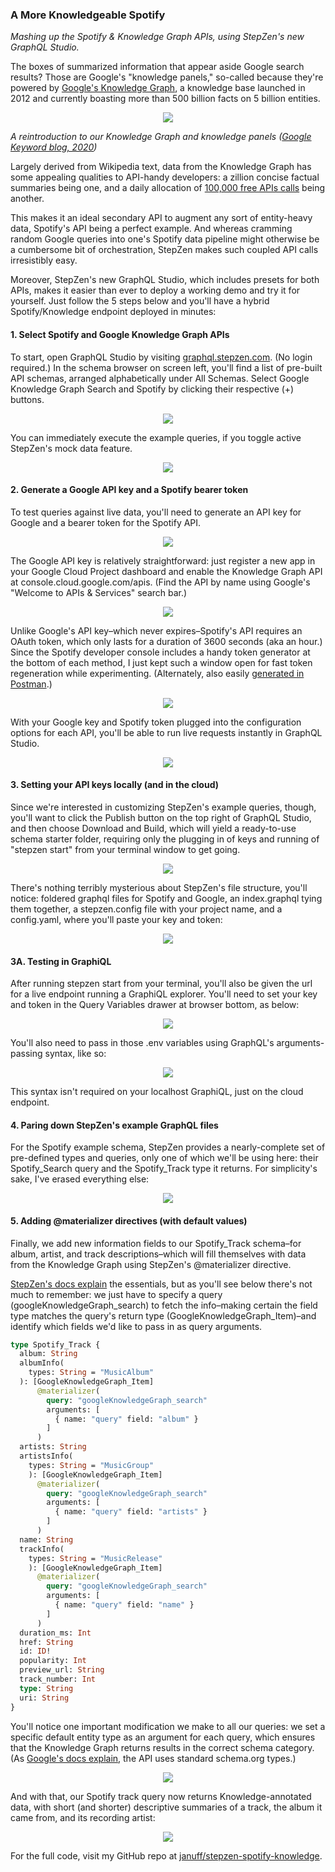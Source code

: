 ### A More Knowledgeable Spotify ###
*Mashing up the Spotify & Knowledge Graph APIs, using StepZen's new GraphQL Studio.*

The boxes of summarized information that appear aside Google search results? Those are Google's "knowledge panels," so-called because they're powered by [Google's Knowledge Graph](https://medium.com/r/?url=https%3A%2F%2Fen.wikipedia.org%2Fwiki%2FGoogle_Knowledge_Graph), a knowledge base launched in 2012 and currently boasting more than 500 billion facts on 5 billion entities.

<p align="center">
  <img src="././images/sidebar.png"/>
</p>

*A reintroduction to our Knowledge Graph and knowledge panels ([Google Keyword blog, 2020](https://medium.com/r/?url=https%3A%2F%2Fblog.google%2Fproducts%2Fsearch%2Fabout-knowledge-graph-and-knowledge-panels%2F))*

Largely derived from Wikipedia text, data from the Knowledge Graph has some appealing qualities to API-handy developers: a zillion concise factual summaries being one, and a daily allocation of [100,000 free APIs calls](https://medium.com/r/?url=https%3A%2F%2Fdevelopers.google.com%2Fknowledge-graph%2Freference%2Frest%2Fv1%2Fusage-limits) being another.

This makes it an ideal secondary API to augment any sort of entity-heavy data, Spotify's API being a perfect example. And whereas cramming random Google queries into one's Spotify data pipeline might otherwise be a cumbersome bit of orchestration, StepZen makes such coupled API calls irresistibly easy.

Moreover, StepZen's new GraphQL Studio, which includes presets for both APIs, makes it easier than ever to deploy a working demo and try it for yourself. Just follow the 5 steps below and you'll have a hybrid Spotify/Knowledge endpoint deployed in minutes:

#### 1. Select Spotify and Google Knowledge Graph APIs ####

To start, open GraphQL Studio by visiting [graphql.stepzen.com](http://graphql.stepzen.com). (No login required.) In the schema browser on screen left, you'll find a list of pre-built API schemas, arranged alphabetically under All Schemas. Select Google Knowledge Graph Search and Spotify by clicking their respective (+) buttons.

<p align="center">
  <img src="././images/presets.png"/>
</p>

You can immediately execute the example queries, if you toggle active StepZen's mock data feature.

<p align="center">
  <img src="././images/mockdata.png"/>
</p>

#### 2. Generate a Google API key and a Spotify bearer token ####

To test queries against live data, you'll need to generate an API key for Google and a bearer token for the Spotify API.

<p align="center">
  <img src="././images/apisandservices.png"/>
</p>

The Google API key is relatively straightforward: just register a new app in your Google Cloud Project dashboard and enable the Knowledge Graph API at console.cloud.google.com/apis. (Find the API by name using Google's "Welcome to APIs & Services" search bar.)

<p align="center">
  <img src="././images/googletoken.png"/>
</p>

Unlike Google's API key–which never expires–Spotify's API requires an OAuth token, which only lasts for a duration of 3600 seconds (aka an hour.) Since the Spotify developer console includes a handy token generator at the bottom of each method, I just kept such a window open for fast token regeneration while experimenting. (Alternately, also easily [generated in Postman](https://medium.com/r/?url=https%3A%2F%2Fblog.postman.com%2Fspotify-music-discovery-with-postman%2F).)

<p align="center">
  <img src="././images/spotifygettoken.png"/>
</p>

With your Google key and Spotify token plugged into the configuration options for each API, you'll be able to run live requests instantly in GraphQL Studio.

<p align="center">
  <img src="././images/studioconfig.png"/>
</p>

#### 3. Setting your API keys locally (and in the cloud) ####

Since we're interested in customizing StepZen's example queries, though, you'll want to click the Publish button on the top right of GraphQL Studio, and then choose Download and Build, which will yield a ready-to-use schema starter folder, requiring only the plugging in of keys and running of "stepzen start" from your terminal window to get going.

<p align="center">
  <img src="././images/studiodownload.png"/>
</p>

There's nothing terribly mysterious about StepZen's file structure, you'll notice: foldered graphql files for Spotify and Google, an index.graphql tying them together, a stepzen.config file with your project name, and a config.yaml, where you'll paste your key and token:

<p align="center">
  <img src="././images/configyaml.png"/>
</p>

#### 3A. Testing in GraphiQL ####

After running stepzen start from your terminal, you'll also be given the url for a live endpoint running a GraphiQL explorer. You'll need to set your key and token in the Query Variables drawer at browser bottom, as below:

<p align="center">
  <img src="././images/queryvars.png"/>
</p>

You'll also need to pass in those .env variables using GraphQL's arguments-passing syntax, like so:

<p align="center">
  <img src="././images/argumentsyntax.png"/>
</p>

This syntax isn't required on your localhost GraphiQL, just on the cloud endpoint.

#### 4. Paring down StepZen's example GraphQL files ####

For the Spotify example schema, StepZen provides a nearly-complete set of pre-defined types and queries, only one of which we'll be using here: their Spotify_Search query and the Spotify_Track type it returns. For simplicity's sake, I've erased everything else:

<p align="center">
  <img src="././images/spotifyschema.png"/>
</p>

#### 5. Adding @materializer directives (with default values) ####

Finally, we add new information fields to our Spotify_Track schema–for album, artist, and track descriptions–which will fill themselves with data from the Knowledge Graph using StepZen's @materializer directive. 

[StepZen's docs explain](https://medium.com/r/?url=https%3A%2F%2Fstepzen.com%2Fdocs%2Ffeatures%2Flinking-types) the essentials, but as you'll see below there's not much to remember: we just have to specify a query (googleKnowledgeGraph_search) to fetch the info–making certain the field type matches the query's return type (GoogleKnowledgeGraph_Item)–and identify which fields we'd like to pass in as query arguments.

```graphql
type Spotify_Track {
  album: String
  albumInfo(
    types: String = "MusicAlbum"
  ): [GoogleKnowledgeGraph_Item]
      @materializer(
        query: "googleKnowledgeGraph_search"
        arguments: [
          { name: "query" field: "album" }
        ]
      )
  artists: String
  artistsInfo(
    types: String = "MusicGroup"
    ): [GoogleKnowledgeGraph_Item]
      @materializer(
        query: "googleKnowledgeGraph_search"
        arguments: [
          { name: "query" field: "artists" }
        ]
      )
  name: String
  trackInfo(
    types: String = "MusicRelease"
    ): [GoogleKnowledgeGraph_Item]
      @materializer(
        query: "googleKnowledgeGraph_search"
        arguments: [
          { name: "query" field: "name" }
        ]
      )
  duration_ms: Int
  href: String
  id: ID!
  popularity: Int
  preview_url: String
  track_number: Int
  type: String
  uri: String
}
```

You'll notice one important modification we make to all our queries: we set a specific default entity type as an argument for each query, which ensures that the Knowledge Graph returns results in the correct schema category. (As [Google's docs explain](https://medium.com/r/?url=https%3A%2F%2Fdevelopers.google.com%2Fknowledge-graph), the API uses standard schema.org types.)

<p align="center">
  <img src="././images/entities.png"/>
</p>

And with that, our Spotify track query now returns Knowledge-annotated data, with short (and shorter) descriptive summaries of a track, the album it came from, and its recording artist:

<p align="center">
  <img src="././images/annotatedgraph.png"/>
</p>

For the full code, visit my GitHub repo at [januff/stepzen-spotify-knowledge](http://www.github.com/januff/stepzen-spotify-knowledge).